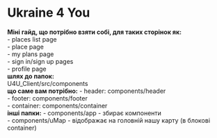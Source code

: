 <h1>Ukraine 4 You</h1>
<strong>Міні гайд, що потрібно взяти собі, для таких сторінок як:</strong><br />
- places list page<br />
- place page<br />
- my plans page<br />
- sign in/sign up pages<br />
- profile page
<br />
<strong>шлях до папок:</strong><br />
U4U_Client/src/components
<br />
<strong>що саме вам потрібно:</strong>
- header: components/header<br />
- footer: components/footer<br />
- container: components/container
<br />
<strong>інші папки:</strong>
- components/app - збирає компоненти<br />
- components/uMap - відображає на головній нашу карту (в блокові container)
